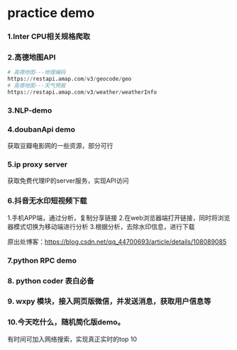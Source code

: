 

# practice demo

### 1.Inter CPU相关规格爬取 

### 2.高德地图API

```python
# 高德地图---地理编码
https://restapi.amap.com/v3/geocode/geo
# 高德地图---天气预报
https://restapi.amap.com/v3/weather/weatherInfo
```

### 3.NLP-demo


### 4.doubanApi demo
获取豆瓣电影网的一些资源，部分可行


### 5.ip proxy server
获取免费代理IP的server服务，实现API访问


### 6.抖音无水印短视频下载
1.手机APP端，通过分析，复制分享链接
2.在web浏览器端打开链接，同时将浏览器模式切换为移动端进行分析
3.根据分析，去除水印信息，进行下载

原出处博客：https://blog.csdn.net/qq_44700693/article/details/108089085

### 7.python RPC demo



### 8. python coder 表白必备


### 9. wxpy 模块，接入网页版微信，并发送消息，获取用户信息等

### 10.今天吃什么，随机简化版demo。

有时间可加入网络搜索，实现真正实时的top 10